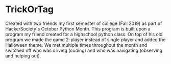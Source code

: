 # TrickOrTag
Created with two friends my first semester of college (Fall 2019) as part of HackerSociety's October Python Month. This program is built upon a program my friend created for a highschool python class. On top of his old program we made the game 2-player instead of single player and added the Halloween theme. We met multiple times throughout the month and switched off who was driving (coding) and who was navigating (observing and helping out). 
